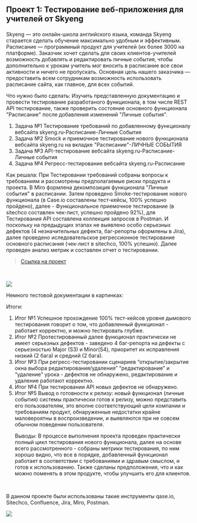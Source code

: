 ## Проект 1: Тестирование веб-приложения для учителей от Skyeng</p>

Skyeng — это онлайн-школа английского языка, команда Skyeng старается сделать обучение максимально удобным и эффективным. Расписание — программный продукт для учителей (их более 3000 на платформе). Заказчик хочет сделать для своих клиентов-учителей возможность добавлять и редактировать личные события, чтобы дополнительно к урокам учитель мог вносить в расписание все свои активности и ничего не пропускать. Основная цель нашего заказчика — предоставить всем сотрудникам возможность использовать расписание сайта, как главное, для всех событий.

<p>Что нужно было сделать: Изучить представленную документацию и провести тестирование разработаного функционала, в том числе REST API тестирование, также проверить состояние основного функционала "Расписание" после добавления изменений "Личные события". <p>

<ol>
  <li>Задача №1 Тестирование требований по добавленному функционалу вебсайта skyeng.ru-Расписание-Личные События</li>
  <li>Задача №2 Smock и приемочное тестирование нового функционала вебсайта skyeng.ru на вкладке "Расписание"-ЛИЧНЫЕ СОБЫТИЯ</li>
  <li>Задача №3 API-тестирование вебсайта skyeng.ru-Расписание-Личные события</li>
  <li>Задача №4 Регресс-тестирование вебсайта skyeng.ru-Расписание</li>
     
 </ol>
 
<p>Как решала: При Тестировании требований собраны вопросы к требованиям и рассмотрены предполагаемые риски продукта и проекта. В Miro формлена декомпозиция функционала "Личные события" в расписании. Затем проведено Smoke-тестирование нового функционала (в Case.io составлены тест-кейсы, 100% успешно пройдено), далее - Функциональное приемочное тестирование (в sitechco составлен чек-лист, успешно пройдено 92%), для Тестирования API составлена коллекция запросов в Postman. И поскольку на предыдущих этапах не выявлено особо серьезных дефектов (4 незначительных дефекта, баг-репорты оформлены в Jira), далее проведено иследовательское регрессионное тестирование основного расписания (чек-лист в sitechco, 100% успешно). Далее проведен анализ метрик и составлен отчет о тестировании.
  
> <a href="https://drive.google.com/file/d/1da3oor3WYHxpcSvdFGXv3wsmRWfvfwNv/view?usp=sharing">Ссылка на проект</a>
  <br> 
 
  <a href="http://joxi.ru/brR0a5dH846x82" target="_blank"><img src="http://dl3.joxi.net/drive/2023/06/08/0040/0046/2662446/46/c0f0867ea6.jpg"></a>
  <p> Немного тестовой документации в картинках:
<p> Итоги:<p>
<ol>
 <li>Итог №1 Успешное прохождение 100% тест-кейсов уровня дымового тестирования говорит о том, что
добавленный функционал - работает корректно, и можно тестировать глубже.</li>
 <li>Итог №2 Протестированный далее функционал практически не имеет серьезных дефектов - заведено 4 баг-репорта на дефекты с
серьезностью Major (S3) и Minor(S4), приоритет их исправления низкий (2 бага) и средний (2 бага).</li>
 <li>Итог №3 При регресс-тестировании сценариев “открытие/закрытие окна выбора редактирования/удаления” “редактирование” и
“удаление” урока - дефектов не обнаружено, редактирование и удаление работают корректно.</li>
 <li>Итог №4 При тестировании API новых дефектов не обнаружено.</li>
 <li>Итог №5 Вывод о готовности к релизу: новый функционал (личные события) системы практически готов к релизу, можно представить
его пользователям, это вполне соответствующий цели компании и требованиям продукт, обнаруженные недостатки крайне
маловероятны в воспроизведении, и выявляются при не совсем обычном поведении пользователя. </li>

  <p>Выводы: В процессе выполнения проекта проведен практически полный цикл тестирования нового функционала, далее на основе всего рассмотренного - собраны метрики тестирования, по ним хорошо видно, что все в порядке, добавленный функционал работает в соответствии с требованиями и здравым смыслом, и готов к использованию. Также сделаны предположения, что и как можно поменять в этом продукте, чтобы улучшить его для клиентов.<p>
  <br> 
</ol>
  

  
  В данном проекте были использованы такие инструменты qase.io, Sitechco, Confluence, Jira, Miro, Postman.
  
  <a href="http://joxi.ru/YmEXKaqiLjqNLr" target="_blank"><img src="http://dl4.joxi.net/drive/2023/06/08/0040/0046/2662446/46/a27a4c9313.jpg"></a>
